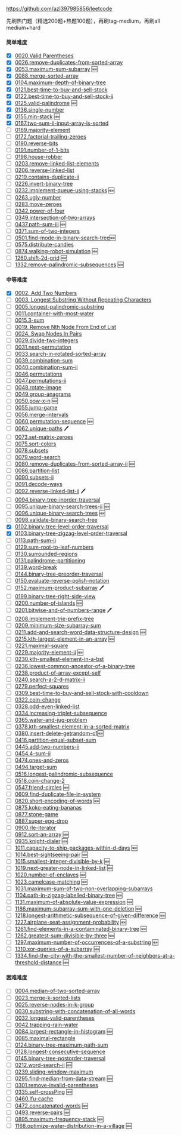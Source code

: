 <https://github.com/azl397985856/leetcode>



先刷热门题（精选200题+热题100题），再刷tag-medium，再刷all medium+hard


#### 简单难度

- [x] [0020.Valid Parentheses](./problems/20.validParentheses.md)
- [x] [0026.remove-duplicates-from-sorted-array](./problems/26.remove-duplicates-from-sorted-array.md)
- [x] [0053.maximum-sum-subarray](./problems/53.maximum-sum-subarray-cn.md) 🆕
- [x] [0088.merge-sorted-array](./problems/88.merge-sorted-array.md)
- [x] [0104.maximum-depth-of-binary-tree](./problems/104.maximum-depth-of-binary-tree.md)
- [x] [0121.best-time-to-buy-and-sell-stock](./problems/121.best-time-to-buy-and-sell-stock.md)
- [x] [0122.best-time-to-buy-and-sell-stock-ii](./problems/122.best-time-to-buy-and-sell-stock-ii.md)
- [x] [0125.valid-palindrome](./problems/125.valid-palindrome.md) 🆕
- [x] [0136.single-number](./problems/136.single-number.md)
- [x] [0155.min-stack](./problems/155.min-stack.md) 🆕
- [x] [0167.two-sum-ii-input-array-is-sorted](./problems/167.two-sum-ii-input-array-is-sorted.md)
- [ ] [0169.majority-element](./problems/169.majority-element.md)
- [ ] [0172.factorial-trailing-zeroes](./problems/172.factorial-trailing-zeroes.md)
- [ ] [0190.reverse-bits](./problems/190.reverse-bits.md)
- [ ] [0191.number-of-1-bits](./problems/191.number-of-1-bits.md)
- [ ] [0198.house-robber](./problems/198.house-robber.md)
- [ ] [0203.remove-linked-list-elements](./problems/203.remove-linked-list-elements.md)
- [ ] [0206.reverse-linked-list](./problems/206.reverse-linked-list.md)
- [ ] [0219.contains-duplicate-ii](./problems/219.contains-duplicate-ii.md)
- [ ] [0226.invert-binary-tree](./problems/226.invert-binary-tree.md)
- [ ] [0232.implement-queue-using-stacks](./problems/232.implement-queue-using-stacks.md) 🆕
- [ ] [0263.ugly-number](./problems/263.ugly-number.md)
- [ ] [0283.move-zeroes](./problems/283.move-zeroes.md)
- [ ] [0342.power-of-four](./problems/342.power-of-four.md)
- [ ] [0349.intersection-of-two-arrays](./problems/349.intersection-of-two-arrays.md)
- [ ] [0437.path-sum-iii](./problems/437.path-sum-iii.md) 🆕
- [ ] [0371.sum-of-two-integers](./problems/371.sum-of-two-integers.md)
- [ ] [0501.find-mode-in-binary-search-tree](./problems/501.Find-Mode-in-Binary-Search-Tree.md)🆕
- [ ] [0575.distribute-candies](./problems/575.distribute-candies.md)
- [ ] [0874.walking-robot-simulation](./problems/874.walking-robot-simulation.md) 🆕
- [ ] [1260.shift-2d-grid](./problems/1260.shift-2d-grid.md) 🆕
- [ ] [1332.remove-palindromic-subsequences](./problems/1332.remove-palindromic-subsequences.md) 🆕

#### 中等难度

- [x] [0002. Add Two Numbers](./problems/2.addTwoNumbers.md)
- [ ] [0003. Longest Substring Without Repeating Characters](./problems/3.longestSubstringWithoutRepeatingCharacters.md)
- [ ] [0005.longest-palindromic-substring](./problems/5.longest-palindromic-substring.md)
- [ ] [0011.container-with-most-water](./problems/11.container-with-most-water.md)
- [ ] [0015.3-sum](./problems/15.3-sum.md)
- [ ] [0019. Remove Nth Node From End of List](./problems/19.removeNthNodeFromEndofList.md)
- [ ] [0024. Swap Nodes In Pairs](./problems/24.swapNodesInPairs.md)
- [ ] [0029.divide-two-integers](./problems/29.divide-two-integers.md)
- [ ] [0031.next-permutation](./problems/31.next-permutation.md)
- [ ] [0033.search-in-rotated-sorted-array](./problems/33.search-in-rotated-sorted-array.md)
- [ ] [0039.combination-sum](./problems/39.combination-sum.md)
- [ ] [0040.combination-sum-ii](./problems/40.combination-sum-ii.md)
- [ ] [0046.permutations](./problems/46.permutations.md)
- [ ] [0047.permutations-ii](./problems/47.permutations-ii.md)
- [ ] [0048.rotate-image](./problems/48.rotate-image.md)
- [ ] [0049.group-anagrams](./problems/49.group-anagrams.md)
- [ ] [0050.pow-x-n](./problems/50.pow-x-n.md) 🆕
- [ ] [0055.jump-game](./problems/55.jump-game.md)
- [ ] [0056.merge-intervals](./problems/56.merge-intervals.md)
- [ ] [0060.permutation-sequence](./problems/60.permutation-sequence.md) 🆕
- [ ] [0062.unique-paths](./problems/62.unique-paths.md) 🖊
- [ ] [0073.set-matrix-zeroes](./problems/73.set-matrix-zeroes.md)
- [ ] [0075.sort-colors](./problems/75.sort-colors.md)
- [ ] [0078.subsets](./problems/78.subsets.md)
- [ ] [0079.word-search](./problems/79.word-search-en.md)
- [ ] [0080.remove-duplicates-from-sorted-array-ii](./problems/80.remove-duplicates-from-sorted-array-ii.md) 🆕
- [ ] [0086.partition-list](./problems/86.partition-list.md)
- [ ] [0090.subsets-ii](./problems/90.subsets-ii.md)
- [ ] [0091.decode-ways](./problems/91.decode-ways.md)
- [ ] [0092.reverse-linked-list-ii](./problems/92.reverse-linked-list-ii.md) 🖊
- [ ] [0094.binary-tree-inorder-traversal](./problems/94.binary-tree-inorder-traversal.md)
- [ ] [0095.unique-binary-search-trees-ii](./problems/95.unique-binary-search-trees-ii.md) 🆕
- [ ] [0096.unique-binary-search-trees](./problems/96.unique-binary-search-trees.md) 🆕
- [ ] [0098.validate-binary-search-tree](./problems/98.validate-binary-search-tree.md)
- [x] [0102.binary-tree-level-order-traversal](./problems/102.binary-tree-level-order-traversal.md)
- [x] [0103.binary-tree-zigzag-level-order-traversal](./problems/103.binary-tree-zigzag-level-order-traversal.md)
- [ ] [0113.path-sum-ii](./problems/113.path-sum-ii.md)
- [ ] [0129.sum-root-to-leaf-numbers](./problems/129.sum-root-to-leaf-numbers.md)
- [ ] [0130.surrounded-regions](./problems/130.surrounded-regions.md)
- [ ] [0131.palindrome-partitioning](./problems/131.palindrome-partitioning.md)
- [ ] [0139.word-break](./problems/139.word-break.md)
- [ ] [0144.binary-tree-preorder-traversal](./problems/144.binary-tree-preorder-traversal.md)
- [ ] [0150.evaluate-reverse-polish-notation](./problems/150.evaluate-reverse-polish-notation.md)
- [ ] [0152.maximum-product-subarray](./problems/152.maximum-product-subarray.md) 🖊
- [ ] [0199.binary-tree-right-side-view](./problems/199.binary-tree-right-side-view.md)
- [ ] [0200.number-of-islands](./problems/200.number-of-islands.md) 🆕
- [ ] [0201.bitwise-and-of-numbers-range](./problems/201.bitwise-and-of-numbers-range.md) 🖊
- [ ] [0208.implement-trie-prefix-tree](./problems/208.implement-trie-prefix-tree.md)
- [ ] [0209.minimum-size-subarray-sum](./problems/209.minimum-size-subarray-sum.md)
- [ ] [0211.add-and-search-word-data-structure-design](./problems/211.add-and-search-word-data-structure-design.md) 🆕
- [ ] [0215.kth-largest-element-in-an-array](./problems/215.kth-largest-element-in-an-array.md) 🆕
- [ ] [0221.maximal-square](./problems/221.maximal-square.md)
- [ ] [0229.majority-element-ii](./problems/229.majority-element-ii.md) 🆕
- [ ] [0230.kth-smallest-element-in-a-bst](./problems/230.kth-smallest-element-in-a-bst.md)
- [ ] [0236.lowest-common-ancestor-of-a-binary-tree](./problems/236.lowest-common-ancestor-of-a-binary-tree.md)
- [ ] [0238.product-of-array-except-self](./problems/238.product-of-array-except-self.md)
- [ ] [0240.search-a-2-d-matrix-ii](./problems/240.search-a-2-d-matrix-ii.md)
- [ ] [0279.perfect-squares](./problems/279.perfect-squares.md)
- [ ] [0309.best-time-to-buy-and-sell-stock-with-cooldown](./problems/309.best-time-to-buy-and-sell-stock-with-cooldown.md)
- [ ] [0322.coin-change](./problems/322.coin-change.md)
- [ ] [0328.odd-even-linked-list](./problems/328.odd-even-linked-list.md)
- [ ] [0334.increasing-triplet-subsequence](./problems/334.increasing-triplet-subsequence.md)
- [ ] [0365.water-and-jug-problem](./problems/365.water-and-jug-problem.md)
- [ ] [0378.kth-smallest-element-in-a-sorted-matrix](./problems/378.kth-smallest-element-in-a-sorted-matrix.md)
- [ ] [0380.insert-delete-getrandom-o1](./problems/380.insert-delete-getrandom-o1.md)🆕
- [ ] [0416.partition-equal-subset-sum](./problems/416.partition-equal-subset-sum.md)
- [ ] [0445.add-two-numbers-ii](./problems/445.add-two-numbers-ii.md)
- [ ] [0454.4-sum-ii](./problems/454.4-sum-ii.md)
- [ ] [0474.ones-and-zeros](./problems/474.ones-and-zeros-en.md)
- [ ] [0494.target-sum](./problems/494.target-sum.md)
- [ ] [0516.longest-palindromic-subsequence](./problems/516.longest-palindromic-subsequence.md)
- [ ] [0518.coin-change-2](./problems/518.coin-change-2.md)
- [ ] [0547.friend-circles](./problems/547.friend-circles-en.md) 🆕
- [ ] [0609.find-duplicate-file-in-system](./problems/609.find-duplicate-file-in-system.md)
- [ ] [0820.short-encoding-of-words](./problems/820.short-encoding-of-words.md) 🆕
- [ ] [0875.koko-eating-bananas](./problems/875.koko-eating-bananas.md)
- [ ] [0877.stone-game](./problems/877.stone-game.md)
- [ ] [0887.super-egg-drop](./problems/887.super-egg-drop.md)
- [ ] [0900.rle-iterator](./problems/900.rle-iterator.md)
- [ ] [0912.sort-an-array](./problems/912.sort-an-array.md) 🆕
- [ ] [0935.knight-dialer](./problems/935.knight-dialer.md) 🆕
- [ ] [1011.capacity-to-ship-packages-within-d-days](./problems/1011.capacity-to-ship-packages-within-d-days.md) 🆕
- [ ] [1014.best-sightseeing-pair](./problems/1014.best-sightseeing-pair.md) 🆕
- [ ] [1015.smallest-integer-divisible-by-k](./problems/1015.smallest-integer-divisible-by-k.md) 🆕
- [ ] [1019.next-greater-node-in-linked-list](./problems/1019.next-greater-node-in-linked-list.md) 🆕
- [ ] [1020.number-of-enclaves](./problems/1020.number-of-enclaves.md) 🆕
- [ ] [1023.camelcase-matching](./problems/1023.camelcase-matching.md) 🆕
- [ ] [1031.maximum-sum-of-two-non-overlapping-subarrays](./problems/1031.maximum-sum-of-two-non-overlapping-subarrays.md)
- [ ] [1104.path-in-zigzag-labelled-binary-tree](./problems/1104.path-in-zigzag-labelled-binary-tree.md) 🆕
- [ ] [1131.maximum-of-absolute-value-expression](./problems/1131.maximum-of-absolute-value-expression.md) 🆕
- [ ] [1186.maximum-subarray-sum-with-one-deletion](./problems/1186.maximum-subarray-sum-with-one-deletion.md) 🆕
- [ ] [1218.longest-arithmetic-subsequence-of-given-difference](./problems/1218.longest-arithmetic-subsequence-of-given-difference.md) 🆕
- [ ] [1227.airplane-seat-assignment-probability](./problems/1227.airplane-seat-assignment-probability.md) 🆕
- [ ] [1261.find-elements-in-a-contaminated-binary-tree](./problems/1261.find-elements-in-a-contaminated-binary-tree.md) 🆕
- [ ] [1262.greatest-sum-divisible-by-three](./problems/1262.greatest-sum-divisible-by-three.md) 🆕
- [ ] [1297.maximum-number-of-occurrences-of-a-substring](./problems/1297.maximum-number-of-occurrences-of-a-substring.md) 🆕
- [ ] [1310.xor-queries-of-a-subarray](./problems/1310.xor-queries-of-a-subarray.md) 🆕
- [ ] [1334.find-the-city-with-the-smallest-number-of-neighbors-at-a-threshold-distance](./problems/1334.find-the-city-with-the-smallest-number-of-neighbors-at-a-threshold-distance.md) 🆕

#### 困难难度

- [ ] [0004.median-of-two-sorted-array](./problems/4.median-of-two-sorted-array.md)
- [ ] [0023.merge-k-sorted-lists](./problems/23.merge-k-sorted-lists.md)
- [ ] [0025.reverse-nodes-in-k-group](./problems/25.reverse-nodes-in-k-groups-cn.md)
- [ ] [0030.substring-with-concatenation-of-all-words](./problems/30.substring-with-concatenation-of-all-words.md)
- [ ] [0032.longest-valid-parentheses](./problems/32.longest-valid-parentheses.md)
- [ ] [0042.trapping-rain-water](./problems/42.trapping-rain-water.md)
- [ ] [0084.largest-rectangle-in-histogram](./problems/84.largest-rectangle-in-histogram.md) 🆕
- [ ] [0085.maximal-rectangle](./problems/85.maximal-rectangle.md)
- [ ] [0124.binary-tree-maximum-path-sum](./problems/124.binary-tree-maximum-path-sum.md)
- [ ] [0128.longest-consecutive-sequence](./problems/128.longest-consecutive-sequence.md)
- [ ] [0145.binary-tree-postorder-traversal](./problems/145.binary-tree-postorder-traversal.md)
- [ ] [0212.word-search-ii](./problems/212.word-search-ii.md) 🆕
- [ ] [0239.sliding-window-maximum](./problems/239.sliding-window-maximum.md)
- [ ] [0295.find-median-from-data-stream](./problems/295.find-median-from-data-stream.md) 🆕
- [ ] [0301.remove-invalid-parentheses](./problems/301.remove-invalid-parentheses.md)
- [ ] [0335.self-crossPing](./problems/335.self-crossing.md) 🆕
- [ ] [0460.lfu-cache](./problems/460.lfu-cache.md)
- [ ] [0472.concatenated-words](./problems/472.concatenated-words.md) 🆕
- [ ] [0493.reverse-pairs](./problems/493.reverse-pairs.md) 🆕
- [ ] [0895.maximum-frequency-stack](./problems/895.maximum-frequency-stack.md) 🆕
- [ ] [1168.optimize-water-distribution-in-a-village](./problems/1168.optimize-water-distribution-in-a-village-cn.md) 🆕